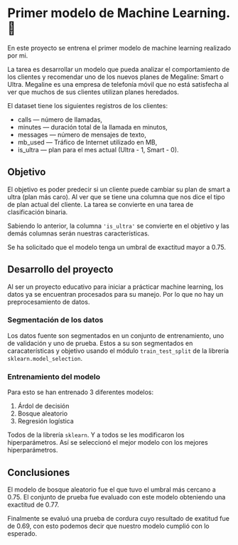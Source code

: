 # Primer modelo de Machine Learning. :rocket:

En este proyecto se entrena el primer modelo de machine learning realizado por mi.

La tarea es desarrollar un modelo que pueda analizar el comportamiento de los clientes y recomendar uno de los nuevos planes de Megaline: Smart o Ultra. Megaline es una empresa de telefonía móvil que no está satisfecha al ver que muchos de sus clientes utilizan planes heredados.

El dataset tiene los siguientes registros de los clientes:
* сalls — número de llamadas,
* minutes — duración total de la llamada en minutos,
* messages — número de mensajes de texto,
* mb_used — Tráfico de Internet utilizado en MB,
* is_ultra — plan para el mes actual (Ultra - 1, Smart - 0).

## Objetivo
El objetivo es poder predecir si un cliente puede cambiar su plan de smart a ultra (plan más caro). Al ver que se tiene una columna que nos dice el tipo de plan actual del cliente. La tarea se convierte en una tarea de clasificación binaria.

Sabiendo lo anterior, la columna `'is_ultra'` se convierte en el objetivo y las demás columnas serán nuestras características.

Se ha solicitado que el modelo tenga un umbral de exactitud mayor a 0.75.

## Desarrollo del proyecto
Al ser un proyecto educativo para iniciar a prácticar machine learning, los datos ya se encuentran procesados para su manejo. Por lo que no hay un preprocesamiento de datos.

### Segmentación de los datos
Los datos fuente son segmentados en un conjunto de entrenamiento, uno de validación y uno de prueba. Estos a su son segmentados en caracaterísticas y objetivo usando el módulo `train_test_split` de la librería `sklearn.model_selection`.

### Entrenamiento del modelo
Para esto se han entrenado 3 diferentes modelos:
1. Árdol de decisión
2. Bosque aleatorio
3. Regresión logística

Todos de la librería `sklearn`. Y a todos se les modificaron los hiperparámetros. Así se seleccionó el mejor modelo con los mejores hiperparámetros.

## Conclusiones
El modelo de bosque aleatorio fue el que tuvo el umbral más cercano a 0.75. El conjunto de prueba fue evaluado con este modelo obteniendo una exactitud de 0.77.

Finalmente se evaluó una prueba de cordura cuyo resultado de exatitud fue de  0.69, con esto podemos decir que nuestro modelo cumplió con lo esperado.